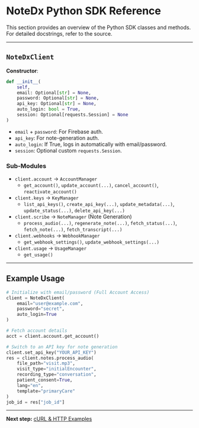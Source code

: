 # NoteDx Python SDK Reference

This section provides an overview of the Python SDK classes and methods. For detailed docstrings, refer to the source.

***

## `NoteDxClient`

**Constructor**:

```python
def __init__(
    self,
    email: Optional[str] = None,
    password: Optional[str] = None,
    api_key: Optional[str] = None,
    auto_login: bool = True,
    session: Optional[requests.Session] = None
)
```

* `email` + `password`: For Firebase auth.
* `api_key`: For note-generation auth.
* `auto_login`: If True, logs in automatically with email/password.
* `session`: Optional custom `requests.Session`.

### Sub-Modules

* `client.account` → `AccountManager`
  * `get_account()`, `update_account(...)`, `cancel_account()`, `reactivate_account()`
* `client.keys` → `KeyManager`
  * `list_api_keys()`, `create_api_key(...)`, `update_metadata(...)`, `update_status(...)`, `delete_api_key(...)`
* `client.scribe` → `NoteManager` (Note Generation)
  * `process_audio(...)`, `regenerate_note(...)`, `fetch_status(...)`, `fetch_note(...)`, `fetch_transcript(...)`
* `client.webhooks` → `WebhookManager`
  * `get_webhook_settings()`, `update_webhook_settings(...)`
* `client.usage` → `UsageManager`
  * `get_usage()`

***

## Example Usage

```python
# Initialize with email/password (Full Account Access)
client = NoteDxClient(
    email="user@example.com",
    password="secret",
    auto_login=True
)

# Fetch account details
acct = client.account.get_account()

# Switch to an API key for note generation
client.set_api_key("YOUR_API_KEY")
res = client.notes.process_audio(
    file_path="visit.mp3",
    visit_type="initialEncounter",
    recording_type="conversation",
    patient_consent=True,
    lang="en",
    template="primaryCare"
)
job_id = res["job_id"]
```

***

**Next step:** [cURL & HTTP Examples](curl-examples.md)
